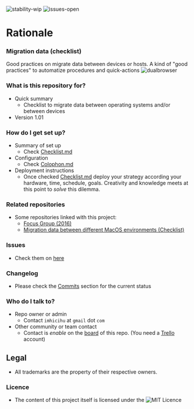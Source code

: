![stability-wip](https://bitbucket.org/repo/ekyaeEE/images/477405737-stability_work_in_progress.png)
![issues-open](https://bitbucket.org/repo/ekyaeEE/images/2944199103-issues_open.png)

# Rationale #

### Migration data (checklist) ###

Good practices on migrate data between devices or hosts. A kind of "good practices" to automatize procedures and quick-actions
![dualbrowser](https://bitbucket.org/repo/jgXpxpx/images/3083540165-dual_browser.jpg)

### What is this repository for? ###

* Quick summary
    - Checklist to migrate data between operating systems and/or between devices
* Version 1.01

### How do I get set up? ###

* Summary of set up
    - Check [Checklist.md](https://bitbucket.org/imhicihu/migration-data-checklist/src/master/Checklist.md)
* Configuration
    - Check [Colophon.md](https://bitbucket.org/imhicihu/migration-data-checklist/src/master/Colophon.md)
* Deployment instructions
    - Once checked [Checklist.md](https://bitbucket.org/imhicihu/migration-data-checklist/src/master/Checklist.md) deploy your strategy according your hardware, time, schedule, goals. Creativity and knowledge meets at this point to _solve_ this dilemma. 

### Related repositories ###

* Some repositories linked with this project:
     - [Focus Group (2016)](https://bitbucket.org/imhicihu/focus-group-2016/src/default/)
     - [Migration data between different MacOS environments (Checklist)](https://bitbucket.org/imhicihu/migration-data-between-different-macos-environments-checklist/src/master/)
     
### Issues ###

* Check them on [here](https://bitbucket.org/imhicihu/migration-data-checklist/issues)

### Changelog ###

* Please check the [Commits](https://bitbucket.org/imhicihu/migration-data-checklist/commits/) section for the current status

### Who do I talk to? ###

* Repo owner or admin
    - Contact `imhicihu` at `gmail` dot `com`
* Other community or team contact
    - Contact is _enable_ on the [board](https://bitbucket.org/imhicihu/migration-data-checklist/addon/trello/trello-board) of this repo. (You need a [Trello](https://trello.com/) account)

## Legal ##

* All trademarks are the property of their respective owners.

### Licence ###

* The content of this project itself is licensed under the ![MIT Licence](https://bitbucket.org/repo/ekyaeEE/images/2049852260-MIT-license-green.png)